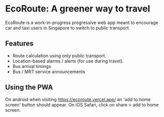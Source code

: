 # EcoRoute: A greener way to travel

EcoRoute is a work-in-progress progressive web app meant to encourage car and taxi users in Singapore to switch to public transport.

## Features

- Route calculation using only public transport.
- Location-based alarms / alerts (for use during travel).
- Bus arrival timings
- Bus / MRT service announcements

## Using the PWA

On android when visiting https://ecoroute.vercel.app/ an 'add to home screen' button should appear. On iOS Safari, click on share > add to home screen.
